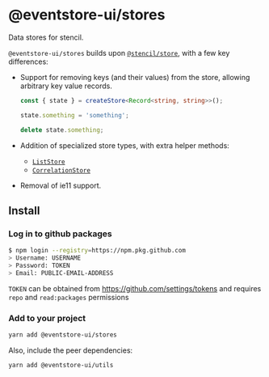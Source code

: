 # @eventstore-ui/stores

Data stores for stencil.

`@eventstore-ui/stores` builds upon [`@stencil/store`](https://github.com/ionic-team/stencil-store), with a few key differences:

-   Support for removing keys (and their values) from the store, allowing arbitrary key value records.

    ```ts
    const { state } = createStore<Record<string, string>>();

    state.something = 'something';

    delete state.something;
    ```

-   Addition of specialized store types, with extra helper methods:

    -   [`ListStore`](/stores/utils/createListStore)
    -   [`CorrelationStore`](/stores/utils/createCorrelationStore)

-   Removal of ie11 support.

## Install

### Log in to github packages

```sh
$ npm login --registry=https://npm.pkg.github.com
> Username: USERNAME
> Password: TOKEN
> Email: PUBLIC-EMAIL-ADDRESS
```

`TOKEN` can be obtained from https://github.com/settings/tokens and requires `repo` and `read:packages` permissions

### Add to your project

```sh
yarn add @eventstore-ui/stores
```

Also, include the peer dependencies:

```sh
yarn add @eventstore-ui/utils
```
